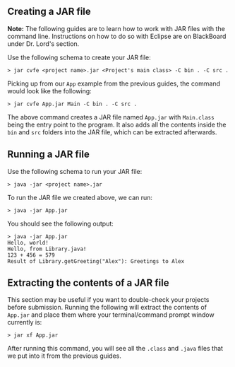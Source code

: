 ## Creating a JAR file
**Note:** The following guides are to learn how to work with JAR files with the command line. Instructions on how to do so with Eclipse are on BlackBoard under Dr. Lord's section.

Use the following schema to create your JAR file:
```
> jar cvfe <project name>.jar <Project's main class> -C bin . -C src . 
```
Picking up from our `App` example from the previous guides, the command would look like the following:
```
> jar cvfe App.jar Main -C bin . -C src .
```
The above command creates a JAR file named `App.jar` with `Main.class` being the entry point to the program. It also adds all the contents inside the `bin` and `src` folders into the JAR file, which can be extracted afterwards.

## Running a JAR file
Use the following schema to run your JAR file:
```
> java -jar <project name>.jar 
```
To run the JAR file we created above, we can run:
```
> java -jar App.jar
```
You should see the following output:
```
> java -jar App.jar
Hello, world!
Hello, from Library.java!
123 + 456 = 579
Result of Library.getGreeting("Alex"): Greetings to Alex
```

## Extracting the contents of a JAR file
This section may be useful if you want to double-check your projects before submission. Running the following will extract the contents of `App.jar` and place them where your terminal/command prompt window currently is:
```
> jar xf App.jar
```
After running this command, you will see all the `.class` and `.java` files that we put into it from the previous guides.